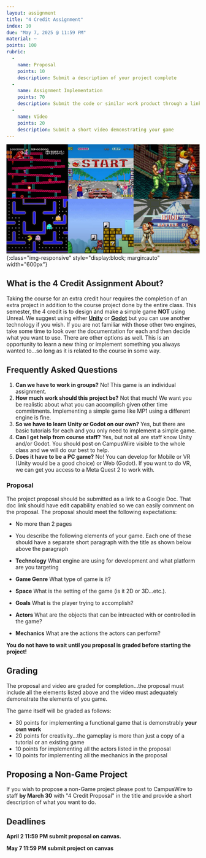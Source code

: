 ```yaml
---
layout: assignment
title: "4 Credit Assignment"
index: 10
due: "May 7, 2025 @ 11:59 PM"
material: ~
points: 100
rubric:
  -
    name: Proposal
    points: 10
    description: Submit a description of your project complete 
  - 
    name: Assignment Implementation
    points: 70
    description: Submit the code or similar work product through a link to a repo or compressed folder 
  -
    name: Video
    points: 20
    description: Submit a short video demonstrating your game
--- 
```

![UE5](/img/retrogames.jpg){:class="img-responsive" style="display:block; margin:auto" width="600px"}
## What is the 4 Credit Assignment About?
Taking the course for an extra credit hour requires the completion of an extra project in addition to the course project done by the entire class. 
This semester, the 4 credit is to design and make a simple game **NOT** using Unreal. We suggest using either **[Unity](https://unity.com/learn)** or **[Godot](https://godotengine.org/)** but
you can use another technology if you wish. If you are not familiar with those other two engines, take some time to look over the documentation for each 
and then decide what you want to use. There are other options as well. This is an opportunity to learn a new thing or implement something you always wanted to...so long as it is related to the course in some way. 

## Frequently Asked Questions
1. **Can we have to work in groups?** No! This game is an individual assignment. 
2. **How much work should this project be?** Not that much! We want you be realistic about what you can accomplish given other time commitments. Implementing a simple game like MP1 using a different engine is fine.
3. **So we have to learn Unity or Godot on our own?** Yes, but there are basic tutorials for each and you only need to implement a simple game.
4. **Can I get help from course staff?** Yes, but not all are staff know Unity and/or Godot. You should post on CampusWire visible to the whole class and we will do our best to help.
5. **Does it have to be a PC game?** No! You can develop for Mobile or VR (Unity would be a good choice) or Web (Godot). If you want to do VR, we can get you access to a Meta Quest 2 to work with.   

### Proposal

The project proposal should be submitted as a link to a Google Doc. That doc link should have edit capability enabled so we can easily comment on the proposal. The proposal should meet the following expectations:
+ No more than 2 pages
+ You describe the following elements of your game. Each one of these should have a separate short paragraph with the title as shown below above the paragraph

+ **Technology** What engine are using for development and what platform are you targeting
+ **Game Genre** What type of game is it?
+ **Space** What is the setting of the game (is it 2D or 3D...etc.).
+ **Goals** What is the player trying to accomplish?
+ **Actors** What are the objects that can be intreacted with or controlled in the game?
+ **Mechanics** What are the actions the actors can perform?
 
**You do not have to wait until you proposal is graded before starting the project!**

## Grading
The proposal and video are graded for completion...the proposal must include all the elements listed above and the video must adequately demonstrate the elements of you game.

The game itself will be graded as follows:
+ 30 points for implementing a functional game that is demonstrably **your own work**
+ 20 points for creativity...the gameplay is more than just a copy of a tutorial or an existing game
+ 10 points for implementing all the actors listed in the proposal
+ 10 points for implementing all the mechanics in the proposal 

## Proposing a Non-Game Project ##

If you wish to propose a non-Game project please post to CampusWire to staff **by March 30** with "4 Credit Proposal" in the title and provide a short description of what you want to do.

## Deadlines
 
**April 2 11:59 PM submit proposal on canvas.**

**May 7  11:59 PM submit project on canvas**

